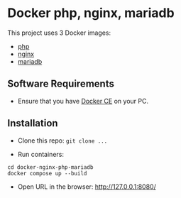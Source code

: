 # Docker php, nginx, mariadb

This project uses 3 Docker images:

- [php](https://hub.docker.com/_/php/)
- [nginx](https://hub.docker.com/_/nginx)
- [mariadb](https://hub.docker.com/_/mariadb/)

## Software Requirements

- Ensure that you have [Docker CE](https://docs.docker.com/install/) on your PC.

## Installation

- Clone this repo: `git clone ...`

- Run containers:

```
cd docker-nginx-php-mariadb
docker compose up --build
``` 

- Open URL in the browser: http://127.0.0.1:8080/
